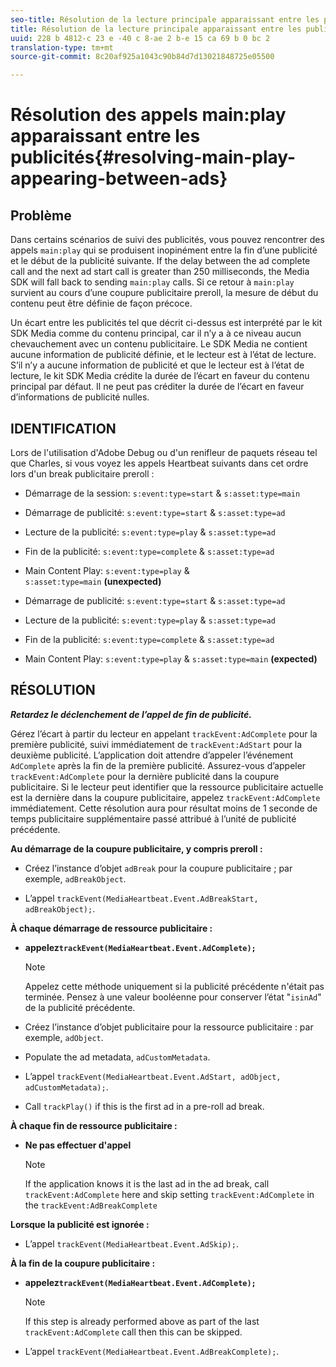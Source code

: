 ```yaml
---
seo-title: Résolution de la lecture principale apparaissant entre les publicités
title: Résolution de la lecture principale apparaissant entre les publicités
uuid: 228 b 4812-c 23 e -40 c 8-ae 2 b-e 15 ca 69 b 0 bc 2
translation-type: tm+mt
source-git-commit: 8c20af925a1043c90b84d7d13021848725e05500

---
```



# Résolution des appels main:play apparaissant entre les publicités{#resolving-main-play-appearing-between-ads}

## Problème

Dans certains scénarios de suivi des publicités, vous pouvez rencontrer des appels `main:play` qui se produisent inopinément entre la fin d’une publicité et le début de la publicité suivante. If the delay between the ad complete call and the next ad start call is greater than 250 milliseconds, the Media SDK will fall back to sending `main:play` calls. Si ce retour à `main:play` survient au cours d’une coupure publicitaire preroll, la mesure de début du contenu peut être définie de façon précoce.

Un écart entre les publicités tel que décrit ci-dessus est interprété par le kit SDK Media comme du contenu principal, car il n’y a à ce niveau aucun chevauchement avec un contenu publicitaire. Le SDK Media ne contient aucune information de publicité définie, et le lecteur est à l’état de lecture. S’il n’y a aucune information de publicité et que le lecteur est à l’état de lecture, le kit SDK Media crédite la durée de l’écart en faveur du contenu principal par défaut. Il ne peut pas créditer la durée de l’écart en faveur d’informations de publicité nulles.

## IDENTIFICATION

Lors de l'utilisation d'Adobe Debug ou d'un renifleur de paquets réseau tel que Charles, si vous voyez les appels Heartbeat suivants dans cet ordre lors d'un break publicitaire preroll :

* Démarrage de la session: `s:event:type=start` &amp; `s:asset:type=main`
* Démarrage de publicité: `s:event:type=start` &amp; `s:asset:type=ad`
* Lecture de la publicité: `s:event:type=play` &amp; `s:asset:type=ad`
* Fin de la publicité: `s:event:type=complete` &amp; `s:asset:type=ad`
* Main Content Play: `s:event:type=play` &amp; `s:asset:type=main` **(unexpected)**

* Démarrage de publicité: `s:event:type=start` &amp; `s:asset:type=ad`
* Lecture de la publicité: `s:event:type=play` &amp; `s:asset:type=ad`
* Fin de la publicité: `s:event:type=complete` &amp; `s:asset:type=ad`
* Main Content Play: `s:event:type=play` &amp; `s:asset:type=main` **(expected)**

## RÉSOLUTION

***Retardez le déclenchement de l’appel de fin de publicité.***

Gérez l’écart à partir du lecteur en appelant `trackEvent:AdComplete` pour la première publicité, suivi immédiatement de `trackEvent:AdStart` pour la deuxième publicité. L’application doit attendre d’appeler l’événement `AdComplete` après la fin de la première publicité. Assurez-vous d’appeler `trackEvent:AdComplete` pour la dernière publicité dans la coupure publicitaire. Si le lecteur peut identifier que la ressource publicitaire actuelle est la dernière dans la coupure publicitaire, appelez `trackEvent:AdComplete` immédiatement. Cette résolution aura pour résultat moins de 1 seconde de temps publicitaire supplémentaire passé attribué à l’unité de publicité précédente.

**Au démarrage de la coupure publicitaire, y compris preroll :**

* Créez l’instance d’objet `adBreak` pour la coupure publicitaire ; par exemple, `adBreakObject`.

* L’appel `trackEvent(MediaHeartbeat.Event.AdBreakStart, adBreakObject);`.

**À chaque démarrage de ressource publicitaire :**

* **appelez`trackEvent(MediaHeartbeat.Event.AdComplete);`**

   >[!NOTE]
   >
   >Appelez cette méthode uniquement si la publicité précédente n'était pas terminée. Pensez à une valeur booléenne pour conserver l’état "`isinAd`" de la publicité précédente.

* Créez l’instance d’objet publicitaire pour la ressource publicitaire : par exemple, `adObject`.
* Populate the ad metadata, `adCustomMetadata`.
* L’appel `trackEvent(MediaHeartbeat.Event.AdStart, adObject, adCustomMetadata);`.
* Call `trackPlay()` if this is the first ad in a pre-roll ad break.

**À chaque fin de ressource publicitaire :**

* **Ne pas effectuer d'appel**

   >[!NOTE]
   >
   >If the application knows it is the last ad in the ad break, call `trackEvent:AdComplete` here and skip setting `trackEvent:AdComplete` in the `trackEvent:AdBreakComplete`

**Lorsque la publicité est ignorée :**

* L’appel `trackEvent(MediaHeartbeat.Event.AdSkip);`.

**À la fin de la coupure publicitaire :**

* **appelez`trackEvent(MediaHeartbeat.Event.AdComplete);`**

   >[!NOTE]
   >
   >If this step is already performed above as part of the last `trackEvent:AdComplete` call then this can be skipped.

* L’appel `trackEvent(MediaHeartbeat.Event.AdBreakComplete);`.

